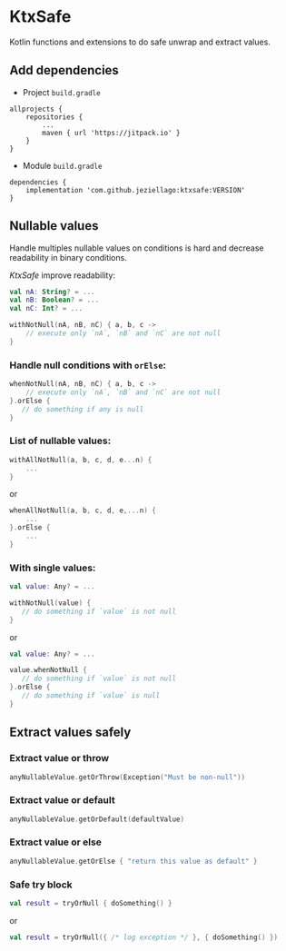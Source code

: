 # KtxSafe
Kotlin functions and extensions to do safe unwrap and extract values.
## Add dependencies
- Project `build.gradle` 
```
allprojects {
    repositories {
		...
		maven { url 'https://jitpack.io' }
	}
}
```
- Module `build.gradle` 
```
dependencies {
	implementation 'com.github.jeziellago:ktxsafe:VERSION'
}
```

## Nullable values
Handle multiples nullable values on conditions is hard and decrease readability in binary conditions.

*KtxSafe* improve readability:
```kotlin
val nA: String? = ...  
val nB: Boolean? = ... 
val nC: Int? = ... 

withNotNull(nA, nB, nC) { a, b, c -> 
    // execute only `nA`, `nB` and `nC` are not null
}
```
### Handle null conditions with `orElse`:
```kotlin
whenNotNull(nA, nB, nC) { a, b, c -> 
    // execute only `nA`, `nB` and `nC` are not null
}.orElse {
   // do something if any is null
}
```

### List of nullable values:
```kotlin
withAllNotNull(a, b, c, d, e...n) { 
    ...
}
```
or 
```kotlin
whenAllNotNull(a, b, c, d, e,...n) { 
    ...
}.orElse {
    ...
}
```

### With single values:
```kotlin
val value: Any? = ...

withNotNull(value) { 
   // do something if `value` is not null
}
```
or
```kotlin
val value: Any? = ...

value.whenNotNull { 
   // do something if `value` is not null
}.orElse {
   // do something if `value` is null
}
```

## Extract values safely

### Extract value or throw
```kotlin
anyNullableValue.getOrThrow(Exception("Must be non-null"))
```

### Extract value or default
```kotlin
anyNullableValue.getOrDefault(defaultValue)
```

### Extract value or else
```kotlin
anyNullableValue.getOrElse { "return this value as default" }
```

### Safe try block
```kotlin
val result = tryOrNull { doSomething() }
```
or
```kotlin
val result = tryOrNull({ /* log exception */ }, { doSomething() })
```
